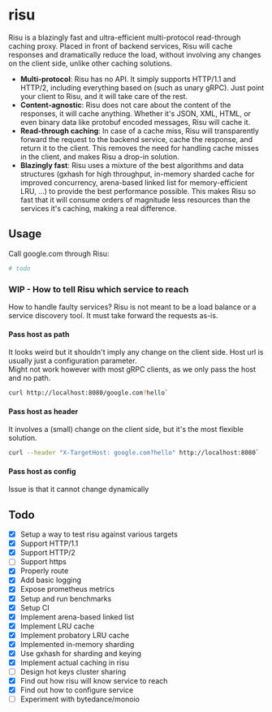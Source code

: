 # risu

Risu is a blazingly fast and ultra-efficient multi-protocol read-through caching proxy. Placed in front of backend services, Risu will cache responses and dramatically reduce the load, without involving any changes on the client side, unlike other caching solutions.
- **Multi-protocol**: Risu has no API. It simply supports HTTP/1.1 and HTTP/2, including everything based on (such as unary gRPC). Just point your client to Risu, and it will take care of the rest.
- **Content-agnostic**: Risu does not care about the content of the responses, it will cache anything. Whether it's JSON, XML, HTML, or even binary data like protobuf encoded messages, Risu will cache it.
- **Read-through caching**: In case of a cache miss, Risu will transparently forward the request to the backend service, cache the response, and return it to the client. This removes the need for handling cache misses in the client, and makes Risu a drop-in solution.
- **Blazingly fast**: Risu uses a mixture of the best algorithms and data structures (gxhash for high throughput, in-memory sharded cache for improved concurrency, arena-based linked list for memory-efficient LRU, ...) to provide the best performance possible. This makes Risu so fast that it will consume orders of magnitude less resources than the services it's caching, making a real difference.

## Usage

Call google.com through Risu:
```bash
# todo
```

### WIP - How to tell Risu which service to reach

How to handle faulty services? Risu is not meant to be a load balance or a service discovery tool. It must take forward the requests as-is. 

#### Pass host as path
It looks weird but it shouldn't imply any change on the client side. Host url is usually just a configuration parameter.  
Might not work however with most gRPC clients, as we only pass the host and no path.
```bash
curl http://localhost:8080/google.com?hello`
```

#### Pass host as header
It involves a (small) change on the client side, but it's the most flexible solution.
```bash
curl --header "X-TargetHost: google.com?hello" http://localhost:8080`
```

#### Pass host as config
Issue is that it cannot change dynamically

## Todo

- [x] Setup a way to test risu against various targets
- [x] Support HTTP/1.1
- [x] Support HTTP/2
- [ ] Support https
- [x] Properly route
- [x] Add basic logging
- [x] Expose prometheus metrics
- [x] Setup and run benchmarks
- [x] Setup CI
- [x] Implement arena-based linked list
- [x] Implement LRU cache
- [x] Implement probatory LRU cache
- [x] Implemented in-memory sharding
- [x] Use gxhash for sharding and keying
- [x] Implement actual caching in risu
- [ ] Design hot keys cluster sharing
- [x] Find out how risu will know service to reach
- [x] Find out how to configure service
- [ ] Experiment with bytedance/monoio
